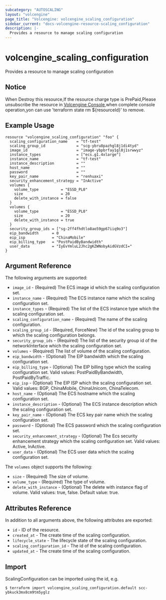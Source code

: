 ```yaml
---
subcategory: "AUTOSCALING"
layout: "volcengine"
page_title: "Volcengine: volcengine_scaling_configuration"
sidebar_current: "docs-volcengine-resource-scaling_configuration"
description: |-
  Provides a resource to manage scaling configuration
---
```

# volcengine_scaling_configuration
Provides a resource to manage scaling configuration
## Notice
When Destroy this resource,If the resource charge type is PrePaid,Please unsubscribe the resource 
in  [Volcengine Console](https://console.volcengine.com/finance/unsubscribe/),when complete console operation,yon can
use 'terraform state rm ${resourceId}' to remove.
## Example Usage
```hcl
resource "volcengine_scaling_configuration" "foo" {
  scaling_configuration_name    = "tf-test"
  scaling_group_id              = "scg-ybru8pazhgl8j1di4tyd"
  image_id                      = "image-ybpbrfay1gl8j1srwwyz"
  instance_types                = ["ecs.g1.4xlarge"]
  instance_name                 = "tf-test"
  instance_description          = ""
  host_name                     = ""
  password                      = ""
  key_pair_name                 = "renhuaxi"
  security_enhancement_strategy = "InActive"
  volumes {
    volume_type          = "ESSD_PL0"
    size                 = 20
    delete_with_instance = false
  }
  volumes {
    volume_type          = "ESSD_PL0"
    size                 = 20
    delete_with_instance = true
  }
  security_group_ids = ["sg-2ff4fhdtlo8ao59gp67iiq9o3"]
  eip_bandwidth      = 0
  eip_isp            = "ChinaMobile"
  eip_billing_type   = "PostPaidByBandwidth"
  user_data          = "IyEvYmluL2Jhc2gKZWNobyAidGVzdCI="
}
```
## Argument Reference
The following arguments are supported:
* `image_id` - (Required) The ECS image id which the scaling configuration set.
* `instance_name` - (Required) The ECS instance name which the scaling configuration set.
* `instance_types` - (Required) The list of the ECS instance type which the scaling configuration set.
* `scaling_configuration_name` - (Required) The name of the scaling configuration.
* `scaling_group_id` - (Required, ForceNew) The id of the scaling group to which the scaling configuration belongs.
* `security_group_ids` - (Required) The list of the security group id of the networkInterface which the scaling configuration set.
* `volumes` - (Required) The list of volume of the scaling configuration.
* `eip_bandwidth` - (Optional) The EIP bandwidth which the scaling configuration set.
* `eip_billing_type` - (Optional) The EIP billing type which the scaling configuration set. Valid values: PostPaidByBandwidth, PostPaidByTraffic.
* `eip_isp` - (Optional) The EIP ISP which the scaling configuration set. Valid values: BGP, ChinaMobile, ChinaUnicom, ChinaTelecom.
* `host_name` - (Optional) The ECS hostname which the scaling configuration set.
* `instance_description` - (Optional) The ECS instance description which the scaling configuration set.
* `key_pair_name` - (Optional) The ECS key pair name which the scaling configuration set.
* `password` - (Optional) The ECS password which the scaling configuration set.
* `security_enhancement_strategy` - (Optional) The Ecs security enhancement strategy which the scaling configuration set. Valid values: Active, InActive.
* `user_data` - (Optional) The ECS user data which the scaling configuration set.

The `volumes` object supports the following:

* `size` - (Required) The size of volume.
* `volume_type` - (Required) The type of volume.
* `delete_with_instance` - (Optional) The delete with instance flag of volume. Valid values: true, false. Default value: true.

## Attributes Reference
In addition to all arguments above, the following attributes are exported:
* `id` - ID of the resource.
* `created_at` - The create time of the scaling configuration.
* `lifecycle_state` - The lifecycle state of the scaling configuration.
* `scaling_configuration_id` - The id of the scaling configuration.
* `updated_at` - The create time of the scaling configuration.


## Import
ScalingConfiguration can be imported using the id, e.g.
```
$ terraform import volcengine_scaling_configuration.default scc-ybkuck3mx8cm9tm5yglz
```

